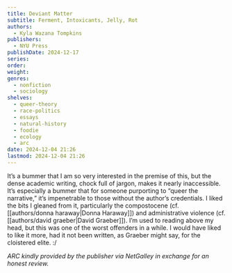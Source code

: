 ```yaml
---
title: Deviant Matter
subtitle: Ferment, Intoxicants, Jelly, Rot
authors:
  - Kyla Wazana Tompkins
publishers:
  - NYU Press
publishDate: 2024-12-17
series: 
order: 
weight: 
genres:
  - nonfiction
  - sociology
shelves:
  - queer-theory
  - race-politics
  - essays
  - natural-history
  - foodie
  - ecology
  - arc
date: 2024-12-04 21:26
lastmod: 2024-12-04 21:26
---
```

It’s a bummer that I am so very interested in the premise of this, but the dense academic writing, chock full of jargon, makes it nearly inaccessible. It’s especially a bummer that for someone purporting to “queer the narrative,” it’s impenetrable to those without the author’s credentials. I liked the bits I gleaned from it, particularly the compostocene (cf. [[authors/donna haraway|Donna Haraway]]) and administrative violence (cf. [[authors/david graeber|David Graeber]]). I’m used to reading above my head, but this was one of the worst offenders in a while. I would have liked to like it more, had it not been written, as Graeber might say, for the cloistered elite. :/

*ARC kindly provided by the publisher via NetGalley in exchange for an honest review.*